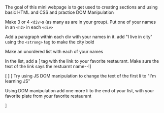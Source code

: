 The goal of this mini webpage is to get used to creating sections and using basic HTML and CSS and practice DOM Manipulation

Make 3 or 4 `<div>`s (as many as are in your group). Put one of your names in an `<h2>` in each `<div>`

Add a paragraph within each div with your names in it. add "I live in city" using the `<strong>` tag to make the city bold

Make an unordered list with each of your names

In the list, add a [ tag with the link to your favorite restaurant. Make sure the text of the link says the restuarnt name--!]

[ ]
[
Try using JS DOM manipulation to change the text of the first li to "I'm learning JS"

Using DOM manipulation add one more li to the end of your list, with your favorite plate from your favorite restaurant

]